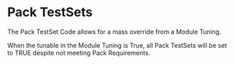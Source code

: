 # Pack TestSets

The Pack TestSet Code allows for a mass override from a Module Tuning.

When the tunable in the Module Tuning is True, all Pack TestSets will be set to TRUE despite not meeting Pack Requirements.
